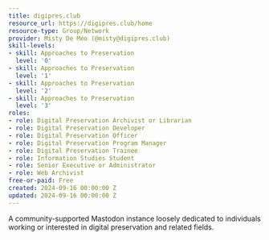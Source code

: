 ```yaml
---
title: digipres.club
resource_url: https://digipres.club/home
resource-type: Group/Network
provider: Misty De Méo (@misty@digipres.club)
skill-levels:
- skill: Approaches to Preservation
  level: '0'
- skill: Approaches to Preservation
  level: '1'
- skill: Approaches to Preservation
  level: '2'
- skill: Approaches to Preservation
  level: '3'
roles:
- role: Digital Preservation Archivist or Librarian
- role: Digital Preservation Developer
- role: Digital Preservation Officer
- role: Digital Preservation Program Manager
- role: Digital Preservation Trainee
- role: Information Studies Student
- role: Senior Executive or Administrator
- role: Web Archivist
free-or-paid: Free
created: 2024-09-16 00:00:00 Z
updated: 2024-09-16 00:00:00 Z
---
```


A community-supported Mastodon instance loosely dedicated to individuals working or interested in digital preservation and related fields.
